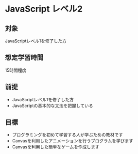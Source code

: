 # JavaScript レベル2
## 対象
JavaScriptレベル1を修了した方

## 想定学習時間
15時間程度

## 前提
* JavaScriptレベル1を修了した方
* JavaScriptの基本的な文法を把握している

## 目標
* プログラミングを初めて学習する人が学ぶための教材です
* Canvasを利用したアニメーションを行うプログラムを学びます
* Canvasを利用した簡単なゲームを作成します
